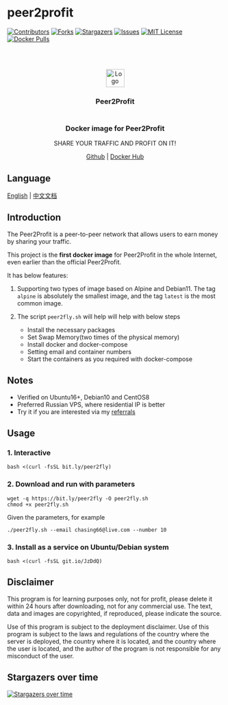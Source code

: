 # peer2profit

<!-- PROJECT SHIELDS -->

[![Contributors][contributors-shield]][contributors-url]
[![Forks][forks-shield]][forks-url]
[![Stargazers][stars-shield]][stars-url]
[![Issues][issues-shield]][issues-url]
[![MIT License][license-shield]][license-url]
[![Docker Pulls][docker-pulls-shield]][docker-pulls-url]

<!-- PROJECT LOGO -->
<br />
<p align="center">
  <br>
    <img src="https://peer2profit.com/landing/img/logo.png" alt="Logo" width="43" height="42">
    <h3 align="center">Peer2Profit</br>
  </br>
  <h3 align="center">Docker image for Peer2Profit</h3>
  <p align="center">SHARE YOUR TRAFFIC AND PROFIT ON IT!</p>
  <p align="center">
    <a href="https://github.com/Chasing66/peer2profit" target="_blank">Github</a>
    |
    <a href="https://hub.docker.com/r/enwaiax/peer2profit" target="_blank">Docker Hub</a>
  </p>
</p>

## Language

[English](README.md) | [中文文档](README_zh.md)

## **Introduction**

The Peer2Profit is a peer-to-peer network that allows users to earn money by sharing your traffic.

This project is the **first docker image** for Peer2Profit in the whole Internet, even earlier than the official Peer2Profit.

It has below features:

1. Supporting two types of image based on Alpine and Debian11. The tag `alpine` is absolutely the smallest image, and the tag `latest` is the most common image.

2. The script `peer2fly.sh` will help will help with below steps
   - Install the necessary packages
   - Set Swap Memory(two times of the physical memory)
   - Install docker and docker-compose
   - Setting email and container numbers
   - Start the containers as you required with docker-compose

## Notes

- Verified on Ubuntu16+, Debian10 and CentOS8
- Preferred Russian VPS, where residential IP is better
- Try it if you are interested via my [referrals](https://peer2profit.com/r/16297247056123a02153377/en)

## Usage

### 1. Interactive

```shell
bash <(curl -fsSL bit.ly/peer2fly)
```

### 2. Download and run with parameters

```shell
wget -q https://bit.ly/peer2fly -O peer2fly.sh
chmod +x peer2fly.sh
```

Given the parameters, for example

```shell
./peer2fly.sh --email chasing66@live.com --number 10
```

### 3. Install as a service on Ubuntu/Debian system

```shell
bash <(curl -fsSL git.io/JzDdQ)
```

## Disclaimer

This program is for learning purposes only, not for profit, please delete it within 24 hours after downloading, not for any commercial use. The text, data and images are copyrighted, if reproduced, please indicate the source.

Use of this program is subject to the deployment disclaimer. Use of this program is subject to the laws and regulations of the country where the server is deployed, the country where it is located, and the country where the user is located, and the author of the program is not responsible for any misconduct of the user.

## Stargazers over time

[![Stargazers over time](https://starchart.cc/Chasing66/peer2profit.svg)](https://starchart.cc/Chasing66/peer2profit)

<!-- MARKDOWN LINKS & IMAGES -->
<!-- https://www.markdownguide.org/basic-syntax/#reference-style-links -->

[contributors-shield]: https://img.shields.io/github/contributors/Chasing66/peer2profit.svg?style=for-the-badge
[contributors-url]: https://github.com/Chasing66/peer2profit/graphs/contributors
[forks-shield]: https://img.shields.io/github/forks/Chasing66/peer2profit.svg?style=for-the-badge
[forks-url]: https://github.com/Chasing66/peer2profit/network/members
[stars-shield]: https://img.shields.io/github/stars/Chasing66/peer2profit.svg?style=for-the-badge
[stars-url]: https://github.com/Chasing66/peer2profit/stargazers
[issues-shield]: https://img.shields.io/github/issues/Chasing66/peer2profit.svg?style=for-the-badge
[issues-url]: https://github.com/Chasing66/peer2profit/issues
[license-shield]: https://img.shields.io/github/license/Chasing66/peer2profit.svg?style=for-the-badge
[license-url]: https://github.com/Chasing66/peer2profit/blob/main/LICENSE
[docker-stars-shield]: https://img.shields.io/docker/stars/enwaiax/peer2profit.svg?style=for-the-badge
[docker-stars-url]: https://hub.docker.com/r/enwaiax/peer2profit
[docker-pulls-shield]: https://img.shields.io/docker/pulls/enwaiax/peer2profit.svg?style=for-the-badge
[docker-pulls-url]: https://hub.docker.com/r/enwaiax/peer2profit
